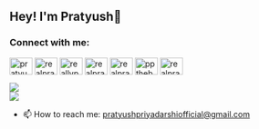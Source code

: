 ## Hey! I'm Pratyush👋

<h3 align="left">Connect with me:</h3>
<p align="left">
<a href="https://linkedin.com/in/pratyushpriyadarshiofficial" target="blank"><img align="center" src="https://raw.githubusercontent.com/rahuldkjain/github-profile-readme-generator/master/src/images/icons/Social/linked-in-alt.svg" alt="pratyushpriyadarshiofficial" height="30" width="40" /></a>
<a href="https://kaggle.com/realpratz" target="blank"><img align="center" src="https://raw.githubusercontent.com/rahuldkjain/github-profile-readme-generator/master/src/images/icons/Social/kaggle.svg" alt="realpratz" height="30" width="40" /></a>
<a href="https://fb.com/reallypratz" target="blank"><img align="center" src="https://raw.githubusercontent.com/rahuldkjain/github-profile-readme-generator/master/src/images/icons/Social/facebook.svg" alt="reallypratz" height="30" width="40" /></a>
<a href="https://instagram.com/realpratz" target="blank"><img align="center" src="https://raw.githubusercontent.com/rahuldkjain/github-profile-readme-generator/master/src/images/icons/Social/instagram.svg" alt="realpratz" height="30" width="40" /></a>
<a href="https://www.codechef.com/users/realpratz" target="blank"><img align="center" src="https://cdn.jsdelivr.net/npm/simple-icons@3.1.0/icons/codechef.svg" alt="realpratz" height="30" width="40" /></a>
<a href="https://codeforces.com/profile/ppthebest" target="blank"><img align="center" src="https://raw.githubusercontent.com/rahuldkjain/github-profile-readme-generator/master/src/images/icons/Social/codeforces.svg" alt="ppthebest" height="30" width="40" /></a>
<a href="https://www.leetcode.com/realpratz" target="blank"><img align="center" src="https://raw.githubusercontent.com/rahuldkjain/github-profile-readme-generator/master/src/images/icons/Social/leet-code.svg" alt="realpratz" height="30" width="40" /></a>
</p>

![](https://github-readme-stats.vercel.app/api?username=realpratz&theme=dark&hide_border=false&include_all_commits=false&count_private=false)<br/>
![](https://nirzak-streak-stats.vercel.app/?user=realpratz&theme=dark&hide_border=false)<br/>

- 📫 How to reach me: pratyushpriyadarshiofficial@gmail.com
